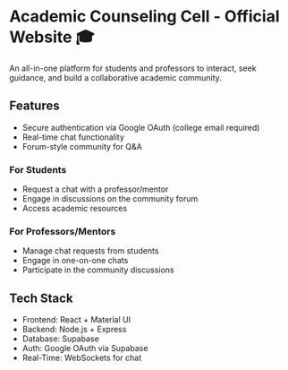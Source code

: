 # Academic Counseling Cell - Official Website 🎓

An all-in-one platform for students and professors to interact, seek guidance, and build a collaborative academic community.

## Features
- Secure authentication via Google OAuth (college email required)
- Real-time chat functionality
- Forum-style community for Q&A

### For Students
- Request a chat with a professor/mentor
- Engage in discussions on the community forum
- Access academic resources

### For Professors/Mentors
- Manage chat requests from students
- Engage in one-on-one chats
- Participate in the community discussions

## Tech Stack
- Frontend: React + Material UI
- Backend: Node.js + Express
- Database: Supabase
- Auth: Google OAuth via Supabase
- Real-Time: WebSockets for chat
